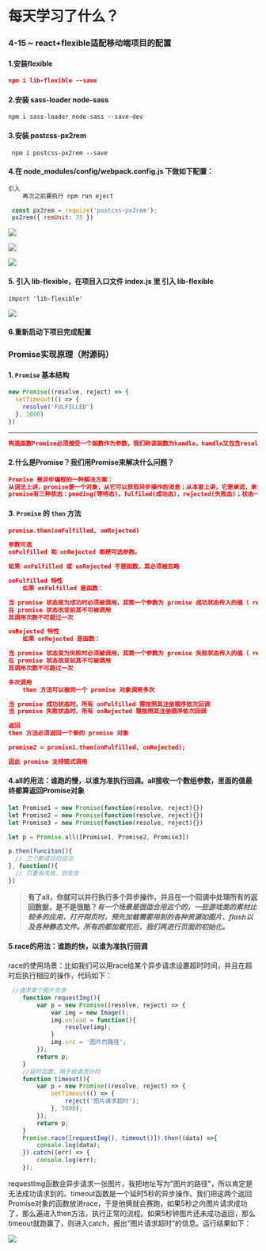 # 每天学习了什么？

### 4-15 ~ react+flexible适配移动端项目的配置

#### 1.安装flexible

``` json
npm i lib-flexible --save
```

#### 2.安装 sass-loader node-sass

```  
npm i sass-loader node-sass --save-dev
```

#### 3.安装 postcss-px2rem

``` 
 npm i postcss-px2rem --save
```

#### 4.在 node_modules/config/webpack.config.js 下做如下配置：

```js
引入
	再次之前要执行 npm run eject

 const px2rem = require('postcss-px2rem');
 px2rem({ remUnit: 75 })
```

![](https://img-blog.csdnimg.cn/2019030814224680.png?x-oss-process=image/watermark,type_ZmFuZ3poZW5naGVpdGk,shadow_10,text_aHR0cHM6Ly9ibG9nLmNzZG4ubmV0L2xpbHkyMDE2bg==,size_16,color_FFFFFF,t_70)

![](https://img-blog.csdnimg.cn/20190308142221137.png?x-oss-process=image/watermark,type_ZmFuZ3poZW5naGVpdGk,shadow_10,text_aHR0cHM6Ly9ibG9nLmNzZG4ubmV0L2xpbHkyMDE2bg==,size_16,color_FFFFFF,t_70)

![](https://img-blog.csdnimg.cn/20190308142358162.png?x-oss-process=image/watermark,type_ZmFuZ3poZW5naGVpdGk,shadow_10,text_aHR0cHM6Ly9ibG9nLmNzZG4ubmV0L2xpbHkyMDE2bg==,size_16,color_FFFFFF,t_70)

#### 5. 引入 lib-flexible，在项目入口文件 index.js 里 引入 lib-flexible

```
import 'lib-flexible'
```

![](https://img-blog.csdnimg.cn/20190308142625125.png?x-oss-process=image/watermark,type_ZmFuZ3poZW5naGVpdGk,shadow_10,text_aHR0cHM6Ly9ibG9nLmNzZG4ubmV0L2xpbHkyMDE2bg==,size_16,color_FFFFFF,t_70)

#### 6.重新启动下项目完成配置

### 	Promise实现原理（附源码）

#### 		1. `Promise` 基本结构

```jsx
new Promise((resolve, reject) => {
  setTimeout(() => {
    resolve('FULFILLED')
  }, 1000)
})

```

------

```json
构造函数Promise必须接受一个函数作为参数，我们称该函数为handle，handle又包含resolve和reject两个参数，它们是两个函数。
```

#### 	2.什么是Promise？我们用Promise来解决什么问题？

```json
Promise 是异步编程的一种解决方案：
从语法上讲，promise是一个对象，从它可以获取异步操作的消息；从本意上讲，它是承诺，承诺它过一段时间会给你一个结果。
promise有三种状态：pending(等待态)，fulfiled(成功态)，rejected(失败态)；状态一旦改变，就不会再变。创造promise实例后，它会立即执行。
```

#### 	3. `Promise` 的 `then` 方法

```json
promise.then(onFulfilled, onRejected)

参数可选
onFulfilled 和 onRejected 都是可选参数。

如果 onFulfilled 或 onRejected 不是函数，其必须被忽略

onFulfilled 特性
    如果 onFulfilled 是函数：

当 promise 状态变为成功时必须被调用，其第一个参数为 promise 成功状态传入的值（ resolve 执行时传入的值）
在 promise 状态改变前其不可被调用
其调用次数不可超过一次

onRejected 特性
    如果 onRejected 是函数：

当 promise 状态变为失败时必须被调用，其第一个参数为 promise 失败状态传入的值（ reject 执行时传入的值）
在 promise 状态改变前其不可被调用
其调用次数不可超过一次

多次调用
    then 方法可以被同一个 promise 对象调用多次

当 promise 成功状态时，所有 onFulfilled 需按照其注册顺序依次回调
当 promise 失败状态时，所有 onRejected 需按照其注册顺序依次回调

返回
then 方法必须返回一个新的 promise 对象

promise2 = promise1.then(onFulfilled, onRejected);

因此 promise 支持链式调用
```

#### 4.all的用法：谁跑的慢，以谁为准执行回调。all接收一个数组参数，里面的值最终都算返回Promise对象

```js
let Promise1 = new Promise(function(resolve, reject){})
let Promise2 = new Promise(function(resolve, reject){})
let Promise3 = new Promise(function(resolve, reject){})

let p = Promise.all([Promise1, Promise2, Promise3])

p.then(funciton(){
  // 三个都成功则成功  
}, function(){
  // 只要有失败，则失败 
})
```

> **有了all，你就可以并行执行多个异步操作，并且在一个回调中处理所有的返回数据，是不是很酷？*有一个场景是很适合用这个的，一些游戏类的素材比较多的应用，打开网页时，预先加载需要用到的各种资源如图片、flash以及各种静态文件。所有的都加载完后，我们再进行页面的初始化。***

#### 5.race的用法：谁跑的快，以谁为准执行回调

race的使用场景：比如我们可以用race给某个异步请求设置超时时间，并且在超时后执行相应的操作，代码如下：

```js
 //请求某个图片资源
    function requestImg(){
        var p = new Promise((resolve, reject) => {
            var img = new Image();
            img.onload = function(){
                resolve(img);
            }
            img.src = '图片的路径';
        });
        return p;
    }
    //延时函数，用于给请求计时
    function timeout(){
        var p = new Promise((resolve, reject) => {
            setTimeout(() => {
                reject('图片请求超时');
            }, 5000);
        });
        return p;
    }
    Promise.race([requestImg(), timeout()]).then((data) =>{
        console.log(data);
    }).catch((err) => {
        console.log(err);
    });

```

requestImg函数会异步请求一张图片，我把地址写为"图片的路径"，所以肯定是无法成功请求到的。timeout函数是一个延时5秒的异步操作。我们把这两个返回Promise对象的函数放进race，于是他俩就会赛跑，如果5秒之内图片请求成功了，那么遍进入then方法，执行正常的流程。如果5秒钟图片还未成功返回，那么timeout就跑赢了，则进入catch，报出“图片请求超时”的信息。运行结果如下：

![](https://user-gold-cdn.xitu.io/2018/5/19/16376a95ffa3b13c?imageslim)


